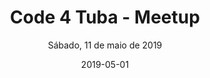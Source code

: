 ---
title: Code 4 Tuba - Meetup
subtitle: Sábado, 11 de maio de 2019
layout: evento
date: 2019-05-01
img: code4tuba.jpg
thumbnail: code4tuba.jpg
alt: Imagem de divulgação code for tuba meetup
project-date: Sábado, 11 de maio de 2019
local: Coworking OSTEC, Tubarão, SC
endereco: "R. Cel. José Martins Cabral, 158 - Centro, Tubarão - SC"
endereco_url: "https://goo.gl/maps/c2b1ZfbcbALP7QUo7"
permalink: /evento-5
description: Visando sempre fomentar a comunidade de desenvolvimento de Tubarão, queremos ajudar você a compartilhar seu conhecimento e também aprender com outras pessoas da comunidade!
publico_alvo: "Qualquer pessoa ligada ao desenvolvimento de software"
valor: "Gratuito"
horario_inicio: "14:30h"
horario_fim: "17:00h"
link_inscricoes: "https://www.sympla.com.br/code-4-tuba---meetup__518751"

talks:
  - nome: "Credenciamento"
    palestrantes:
    istalk: false
    hora_inicio: "14:30"
    hora_fim: "15:00"

  - nome: "Simplificando testes unitários com junit e mockito"
    palestrantes: 
      - nome: "Felipe Neves"
        linkedin: https://www.linkedin.com/in/felipe-neves-4a7967163/
      - nome: "Lucas Nunes"
        linkedin: https://www.linkedin.com/in/lucasdomingosnunes/
    istalk: true
    hora_inicio: "15:00"
    hora_fim: "15:40"
    links:
      - icone:
        nome:
        link:
   
  - nome: Desenvolvimento de APIs REST com PHP usando Laravel e Lumen
    palestrantes: 
      - nome: "Jacson Feuser"
        linkedin:
    istalk: true
    hora_inicio: "15:40"
    hora_fim: "16:20"
    links:
      - icone:
        nome:
        link:
  
  - nome: "Flutter"
    palestrantes: 
      - nome: "Julio Henrique Bitencourt"
        linkedin: https://www.linkedin.com/in/julio-henrique-bitencourt/
    istalk: true
    hora_inicio: "16:20"
    hora_fim: "17:00"
    links:
      - icone: 
        nome: 
        link:
  
  - nome: Encerramento
    palestrante: 
    istalk: false
    hora_inicio: "17:00"
    hora_fim: "18:00"
    
---